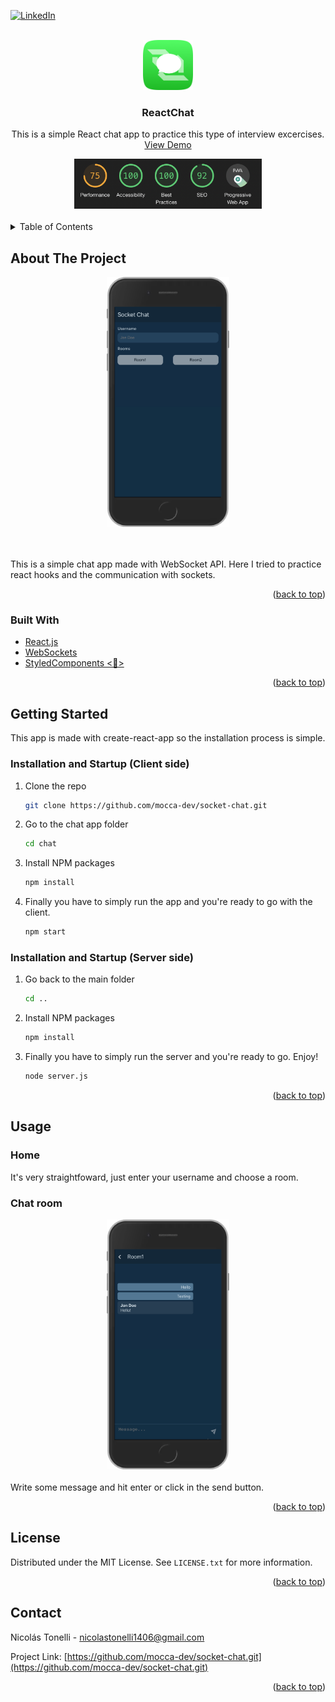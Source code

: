 <div id="top"></div>

[![LinkedIn][linkedin-shield]][linkedin-url]

<!-- PROJECT LOGO -->
<br />
<div align="center">
  <a href="https://github.com/mocca-dev/socket-chat.git">
    <img src="readme-images/logo.png" alt="Logo" height="80">
  </a>

<h3 align="center">ReactChat</h3>

  <p align="center">
    This is a simple React chat app to practice this type of interview excercises. 
    <br />
    <a href="https://socketchat.surge.sh/">View Demo</a>
  </p>
</div>

<div align="center">
  <img src="readme-images/lighthouse-score.png" alt="Logo" height="80">
</div>
<br>

<!-- TABLE OF CONTENTS -->
<details>
  <summary>Table of Contents</summary>
  <ol>
    <li>
      <a href="#about-the-project">About The Project</a>
      <ul>
        <li><a href="#built-with">Built With</a></li>
      </ul>
    </li>
    <li>
      <a href="#getting-started">Getting Started</a>
      <ul>
        <li><a href="#prerequisites">Installation and Startup</a></li>
      </ul>
    </li>
    <li><a href="#usage">Usage</a>
      <ul>
        <li><a href="#prerequisites">Load and play</a></li>
        <li><a href="#prerequisites">Settings</a></li>
      </ul>
    </li>
    <li><a href="#license">License</a></li>
    <li><a href="#contact">Contact</a></li>
  </ol>
</details>



<!-- ABOUT THE PROJECT -->
## About The Project
<div align="center">
  <img src="readme-images/reactsocket-screenshot.png" alt="Logo" height="400">
</div>
<br>
<br>
<p>
  This is a simple chat app made with WebSocket API. Here I tried to practice react hooks and the communication with sockets. 
</p>
<p align="right">(<a href="#top">back to top</a>)</p>



### Built With

* [React.js](https://reactjs.org/)
* [WebSockets](https://developer.mozilla.org/en-US/docs/Web/API/WebSockets_API)
* [StyledComponents <💅>](https://styled-components.com/)

<p align="right">(<a href="#top">back to top</a>)</p>



<!-- GETTING STARTED -->
## Getting Started

This app is made with create-react-app so the installation process is simple.

### Installation and Startup (Client side)

1. Clone the repo
   ```sh
   git clone https://github.com/mocca-dev/socket-chat.git
   ```
2. Go to the chat app folder
   ```sh
   cd chat
   ```
3. Install NPM packages
   ```sh
   npm install
   ```
4. Finally you have to simply run the app and you're ready to go with the client.
   ```sh
   npm start
   ```
### Installation and Startup (Server side)

1. Go back to the main folder
   ```sh
   cd ..
   ```
2. Install NPM packages
   ```sh
   npm install
   ```
3. Finally you have to simply run the server and you're ready to go. Enjoy!
   ```sh
   node server.js
   ```

<p align="right">(<a href="#top">back to top</a>)</p>



<!-- USAGE EXAMPLES -->
## Usage

### Home

It's very straightfoward, just enter your username and choose a room.

### Chat room

<div align="center">
  <img src="readme-images/chatrrom-screenshot.png" alt="Logo" height="400">
</div>
<br>
Write some message and hit enter or click in the send button.
<p align="right">(<a href="#top">back to top</a>)</p>



<!-- LICENSE -->
## License

Distributed under the MIT License. See `LICENSE.txt` for more information.

<p align="right">(<a href="#top">back to top</a>)</p>



<!-- CONTACT -->
## Contact

Nicolás Tonelli - nicolastonelli1406@gmail.com

Project Link: [https://github.com/mocca-dev/socket-chat.git](https://github.com/mocca-dev/socket-chat.git)

<p align="right">(<a href="#top">back to top</a>)</p>




<!-- MARKDOWN LINKS & IMAGES -->
<!-- https://www.markdownguide.org/basic-syntax/#reference-style-links -->
[contributors-shield]: https://img.shields.io/github/contributors/github_username/repo_name.svg?style=for-the-badge
[contributors-url]: https://github.com/github_username/repo_name/graphs/contributors
[forks-shield]: https://img.shields.io/github/forks/github_username/repo_name.svg?style=for-the-badge
[forks-url]: https://github.com/github_username/repo_name/network/members
[stars-shield]: https://img.shields.io/github/stars/github_username/repo_name.svg?style=for-the-badge
[stars-url]: https://github.com/github_username/repo_name/stargazers
[issues-shield]: https://img.shields.io/github/issues/github_username/repo_name.svg?style=for-the-badge
[issues-url]: https://github.com/github_username/repo_name/issues
[license-shield]: https://img.shields.io/github/license/github_username/repo_name.svg?style=for-the-badge
[license-url]: https://github.com/github_username/repo_name/blob/master/LICENSE.txt
[linkedin-shield]: https://img.shields.io/badge/-LinkedIn-black.svg?style=for-the-badge&logo=linkedin&colorB=555
[linkedin-url]: https://linkedin.com/in//nicolás-tonelli-181624b9/
[product-screenshot]: images/screenshot.png